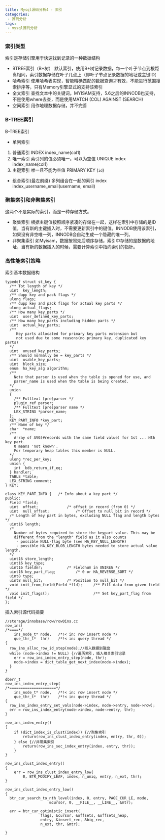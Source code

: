 ```yaml
---
title: Mysql源码分析4 - 索引
categories:
 - 源码分析 
tags:
 - mysql源码分析
---
```



### 索引类型
索引是存储引擎用于快速找到记录的一种数据结构

- BTREE索引（B+树） 默认索引，使用B+树记录数据，每一个叶子节点到根距离相同，索引数据存储在叶子几点上（即叶子节点记录数据的地址或主键ID）
- 哈希索引 使用哈希表实现，智能精确匹配的数据查询才有效，不能进行范围搜索排序等，只有Memory引擎显式的支持该索引
- 全文索引 查找文本中的关键词，MYISAM支持，5.6之后的INNODB也支持，不是使用where去查，而是使用MATCH (COL) AGAINST (SEARCH)
- 空间索引 用作地理数据存储，并不完善

### B-TREE索引
B-TREE索引

- 单列索引

1. 普通索引 INDEX index_name(col1)
2. 唯一索引 索引列的值必须唯一，可以为空值 UNIQUE index index_name(col1)
3. 主键索引 唯一且不能为空值 PRIMARY KEY (`id`)

- 组合索引(最左前缀) 多列组合在一起的索引 index index_username_email(username, email)

### 聚集索引和非聚集索引
这两个不是实际的索引，而是一种存储方式。

- 聚集索引 根据主键值按照顺序紧凑的存储在一起，这样在索引中存储的是ID值，当有新的主键插入时，不需要更新索引中的键值。INNODB使用该索引，如果没有非空唯一列，INNODB会自动生成一个隐藏的唯一列。
- 非聚集索引 如Myisam，数据按照先后顺序存储，索引中存储的是数据的地址，当有新的数据插入的时候，需要计算索引中指向索引的指针。

### 高性能索引策略


索引基本数据结构

```
typedef struct st_key {
  /** Tot length of key */
  uint	key_length;
  /** dupp key and pack flags */
  ulong flags;
  /** dupp key and pack flags for actual key parts */
  ulong actual_flags;
  /** How many key_parts */
  uint  user_defined_key_parts;
  /** How many key_parts including hidden parts */
  uint  actual_key_parts;
  /**
     Key parts allocated for primary key parts extension but
     not used due to some reasons(no primary key, duplicated key parts)
  */
  uint  unused_key_parts;
  /** Should normally be = key_parts */
  uint	usable_key_parts;
  uint  block_size;
  enum  ha_key_alg algorithm;
  /**
    Note that parser is used when the table is opened for use, and
    parser_name is used when the table is being created.
  */
  union
  {
    /** Fulltext [pre]parser */
    plugin_ref parser;
    /** Fulltext [pre]parser name */
    LEX_STRING *parser_name;
  };
  KEY_PART_INFO *key_part;
  /** Name of key */
  char	*name;
  /**
    Array of AVG(#records with the same field value) for 1st ... Nth key part.
    0 means 'not known'.
    For temporary heap tables this member is NULL.
  */
  ulong *rec_per_key;
  union {
    int  bdb_return_if_eq;
  } handler;
  TABLE *table;
  LEX_STRING comment;
} KEY;

class KEY_PART_INFO {	/* Info about a key part */
public:
  Field *field;
  uint	offset;				/* offset in record (from 0) */
  uint	null_offset;			/* Offset to null_bit in record */
  /* Length of key part in bytes, excluding NULL flag and length bytes */
  uint16 length;
  /*
    Number of bytes required to store the keypart value. This may be
    different from the "length" field as it also counts
     - possible NULL-flag byte (see HA_KEY_NULL_LENGTH)
     - possible HA_KEY_BLOB_LENGTH bytes needed to store actual value length.
  */
  uint16 store_length;
  uint16 key_type;
  uint16 fieldnr;			/* Fieldnum in UNIREG */
  uint16 key_part_flag;			/* 0 or HA_REVERSE_SORT */
  uint8 type;
  uint8 null_bit;			/* Position to null_bit */
  void init_from_field(Field *fld);     /** Fill data from given field */
  void init_flags();                    /** Set key_part_flag from field */
};
```

插入索引源代码摘要

```
//storage/innobase/row/row0ins.cc
row_ins(
/*====*/
	ins_node_t*	node,	/*!< in: row insert node */
	que_thr_t*	thr)	/*!< in: query thread */
{
  row_ins_alloc_row_id_step(node);//插入数据到磁盘
  while (node->index != NULL) {//遍历索引，插入相关索引记录
    err = row_ins_index_entry_step(node, thr);
    node->index = dict_table_get_next_index(node->index);
  }
}

dberr_t
row_ins_index_entry_step(
/*=====================*/
	ins_node_t*	node,	/*!< in: row insert node */
	que_thr_t*	thr)	/*!< in: query thread */
{
  row_ins_index_entry_set_vals(node->index, node->entry, node->row);
  err = row_ins_index_entry(node->index, node->entry, thr);
}

row_ins_index_entry() 
{
	if (dict_index_is_clust(index)) {//聚集索引
		return(row_ins_clust_index_entry(index, entry, thr, 0));
	} else {//非聚集索引
		return(row_ins_sec_index_entry(index, entry, thr));
	}
}

row_ins_clust_index_entry() 
{
	err = row_ins_clust_index_entry_low(
		0, BTR_MODIFY_LEAF, index, n_uniq, entry, n_ext, thr);
}

row_ins_clust_index_entry_low()
{
  btr_cur_search_to_nth_level(index, 0, entry, PAGE_CUR_LE, mode,
				    &cursor, 0, __FILE__, __LINE__, &mtr);

  err = btr_cur_optimistic_insert(
				flags, &cursor, &offsets, &offsets_heap,
				entry, &insert_rec, &big_rec,
				n_ext, thr, &mtr);

}

```


